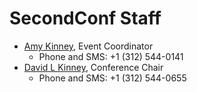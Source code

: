 SecondConf Staff
================

* [Amy Kinney](mailto:amy@secondconf.com), Event Coordinator 
  * Phone and SMS: +1 (312) 544-0141
* [David L Kinney](mailto:david@secondconf.com), Conference Chair
  * Phone and SMS: +1 (312) 544-0655
